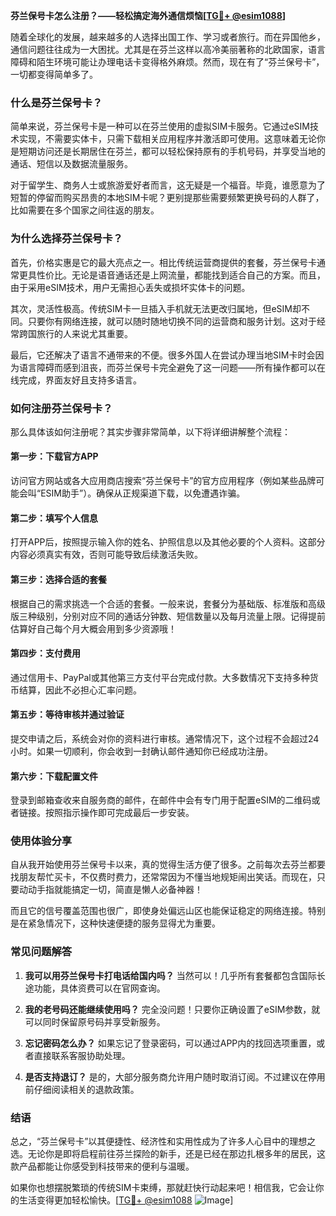 **芬兰保号卡怎么注册？——轻松搞定海外通信烦恼[[TG💪+ @esim1088](https://t.me/s/esim1088)]**

随着全球化的发展，越来越多的人选择出国工作、学习或者旅行。而在异国他乡，通信问题往往成为一大困扰。尤其是在芬兰这样以高冷美丽著称的北欧国家，语言障碍和陌生环境可能让办理电话卡变得格外麻烦。然而，现在有了“芬兰保号卡”，一切都变得简单多了。

### **什么是芬兰保号卡？**

简单来说，芬兰保号卡是一种可以在芬兰使用的虚拟SIM卡服务。它通过eSIM技术实现，不需要实体卡，只需下载相关应用程序并激活即可使用。这意味着无论你是短期访问还是长期居住在芬兰，都可以轻松保持原有的手机号码，并享受当地的通话、短信以及数据流量服务。

对于留学生、商务人士或旅游爱好者而言，这无疑是一个福音。毕竟，谁愿意为了短暂的停留而购买昂贵的本地SIM卡呢？更别提那些需要频繁更换号码的人群了，比如需要在多个国家之间往返的朋友。

### **为什么选择芬兰保号卡？**

首先，价格实惠是它的最大亮点之一。相比传统运营商提供的套餐，芬兰保号卡通常更具性价比。无论是语音通话还是上网流量，都能找到适合自己的方案。而且，由于采用eSIM技术，用户无需担心丢失或损坏实体卡的问题。

其次，灵活性极高。传统SIM卡一旦插入手机就无法更改归属地，但eSIM却不同。只要你有网络连接，就可以随时随地切换不同的运营商和服务计划。这对于经常跨国旅行的人来说尤其重要。

最后，它还解决了语言不通带来的不便。很多外国人在尝试办理当地SIM卡时会因为语言障碍而感到沮丧，而芬兰保号卡完全避免了这一问题——所有操作都可以在线完成，界面友好且支持多语言。

### **如何注册芬兰保号卡？**

那么具体该如何注册呢？其实步骤非常简单，以下将详细讲解整个流程：

#### **第一步：下载官方APP**
访问官方网站或各大应用商店搜索“芬兰保号卡”的官方应用程序（例如某些品牌可能会叫“ESIM助手”）。确保从正规渠道下载，以免遭遇诈骗。

#### **第二步：填写个人信息**
打开APP后，按照提示输入你的姓名、护照信息以及其他必要的个人资料。这部分内容必须真实有效，否则可能导致后续激活失败。

#### **第三步：选择合适的套餐**
根据自己的需求挑选一个合适的套餐。一般来说，套餐分为基础版、标准版和高级版三种级别，分别对应不同的通话分钟数、短信数量以及每月流量上限。记得提前估算好自己每个月大概会用到多少资源哦！

#### **第四步：支付费用**
通过信用卡、PayPal或其他第三方支付平台完成付款。大多数情况下支持多种货币结算，因此不必担心汇率问题。

#### **第五步：等待审核并通过验证**
提交申请之后，系统会对你的资料进行审核。通常情况下，这个过程不会超过24小时。如果一切顺利，你会收到一封确认邮件通知你已经成功注册。

#### **第六步：下载配置文件**
登录到邮箱查收来自服务商的邮件，在邮件中会有专门用于配置eSIM的二维码或者链接。按照指示操作即可完成最后一步安装。

### **使用体验分享**

自从我开始使用芬兰保号卡以来，真的觉得生活方便了很多。之前每次去芬兰都要找朋友帮忙买卡，不仅费时费力，还常常因为不懂当地规矩闹出笑话。而现在，只要动动手指就能搞定一切，简直是懒人必备神器！

而且它的信号覆盖范围也很广，即使身处偏远山区也能保证稳定的网络连接。特别是在紧急情况下，这种快速便捷的服务显得尤为重要。

### **常见问题解答**

1. **我可以用芬兰保号卡打电话给国内吗？**
   当然可以！几乎所有套餐都包含国际长途功能，具体资费可以在官网查询。

2. **我的老号码还能继续使用吗？**
   完全没问题！只要你正确设置了eSIM参数，就可以同时保留原号码并享受新服务。

3. **忘记密码怎么办？**
   如果忘记了登录密码，可以通过APP内的找回选项重置，或者直接联系客服协助处理。

4. **是否支持退订？**
   是的，大部分服务商允许用户随时取消订阅。不过建议在停用前仔细阅读相关的退款政策。

### **结语**

总之，“芬兰保号卡”以其便捷性、经济性和实用性成为了许多人心目中的理想之选。无论你是即将启程前往芬兰探险的新手，还是已经在那边扎根多年的居民，这款产品都能让你感受到科技带来的便利与温暖。

如果你也想摆脱繁琐的传统SIM卡束缚，那就赶快行动起来吧！相信我，它会让你的生活变得更加轻松愉快。[[TG💪+ @esim1088](https://t.me/s/esim1088) ![Image](https://i.postimg.cc/4NQfJmqS/Snipaste-2025-05-13-00-14-12.png)]